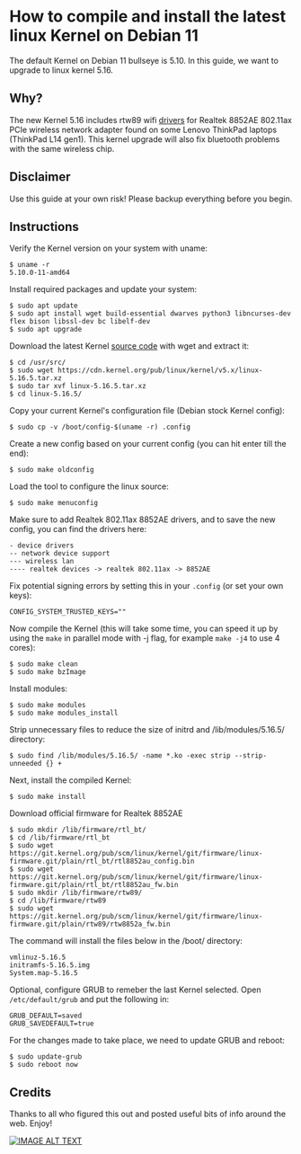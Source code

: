 # How to compile and install the latest linux Kernel on Debian 11

The default Kernel on Debian 11 bullseye is 5.10. In this guide, we want to upgrade to linux kernel 5.16.

## Why?
The new Kernel 5.16 includes rtw89 wifi [drivers](https://git.kernel.org/pub/scm/linux/kernel/git/kvalo/wireless-drivers-next.git/commit/?id=e3ec7017f6a20d12ddd9fe23d345ebb7b8c104dd) for Realtek 8852AE 802.11ax PCIe wireless network adapter found on some Lenovo ThinkPad laptops (ThinkPad L14 gen1). This kernel upgrade will also fix bluetooth problems with the same wireless chip.

## Disclaimer
Use this guide at your own risk! Please backup everything before you begin.

## Instructions
Verify the Kernel version on your system with uname:
```
$ uname -r
5.10.0-11-amd64
```

Install required packages and update your system:
```
$ sudo apt update
$ sudo apt install wget build-essential dwarves python3 libncurses-dev flex bison libssl-dev bc libelf-dev
$ sudo apt upgrade
```

Download the latest Kernel [source code](https://cdn.kernel.org/pub/linux/kernel/v5.x/) with wget and extract it:
```
$ cd /usr/src/
$ sudo wget https://cdn.kernel.org/pub/linux/kernel/v5.x/linux-5.16.5.tar.xz
$ sudo tar xvf linux-5.16.5.tar.xz
$ cd linux-5.16.5/
```

Copy your current Kernel's configuration file (Debian stock Kernel config):
```
$ sudo cp -v /boot/config-$(uname -r) .config
```

Create a new config based on your current config (you can hit enter till the end):
```
$ sudo make oldconfig
```

Load the tool to configure the linux source:
```
$ sudo make menuconfig
```
Make sure to add Realtek 802.11ax 8852AE drivers, and to save the new config, you can find the drivers here:
```
- device drivers
-- network device support
--- wireless lan
---- realtek devices -> realtek 802.11ax -> 8852AE
```

Fix potential signing errors by setting this in your `.config` (or set your own keys):
```
CONFIG_SYSTEM_TRUSTED_KEYS=""
```

Now compile the Kernel (this will take some time, you can speed it up by using the `make` in parallel mode with -j flag, for example `make -j4` to use 4 cores):
```
$ sudo make clean
$ sudo make bzImage
```

Install modules:
```
$ sudo make modules
$ sudo make modules_install
```

Strip unnecessary files to reduce the size of initrd and /lib/modules/5.16.5/ directory:
```
$ sudo find /lib/modules/5.16.5/ -name *.ko -exec strip --strip-unneeded {} +
```

Next, install the compiled Kernel:
```
$ sudo make install
```

Download official firmware for Realtek 8852AE
```
$ sudo mkdir /lib/firmware/rtl_bt/
$ cd /lib/firmware/rtl_bt
$ sudo wget https://git.kernel.org/pub/scm/linux/kernel/git/firmware/linux-firmware.git/plain/rtl_bt/rtl8852au_config.bin
$ sudo wget https://git.kernel.org/pub/scm/linux/kernel/git/firmware/linux-firmware.git/plain/rtl_bt/rtl8852au_fw.bin
$ sudo mkdir /lib/firmware/rtw89/
$ cd /lib/firmware/rtw89
$ sudo wget https://git.kernel.org/pub/scm/linux/kernel/git/firmware/linux-firmware.git/plain/rtw89/rtw8852a_fw.bin
```

The command will install the files below in the /boot/ directory:
```
vmlinuz-5.16.5
initramfs-5.16.5.img
System.map-5.16.5
```

Optional, configure GRUB to remeber the last Kernel selected. Open `/etc/default/grub` and put the following in:
```
GRUB_DEFAULT=saved
GRUB_SAVEDEFAULT=true
```

For the changes made to take place, we need to update GRUB and reboot:
```
$ sudo update-grub
$ sudo reboot now
```

## Credits
Thanks to all who figured this out and posted useful bits of info around the web. Enjoy!

[![IMAGE ALT TEXT](http://img.youtube.com/vi/Q4MymPStabI/0.jpg)](http://www.youtube.com/watch?v=Q4MymPStabI "Blind (Frankie Knuckles Remix)")

